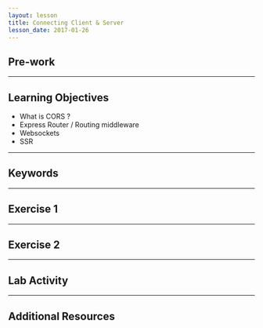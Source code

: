 ```yaml
---
layout: lesson
title: Connecting Client & Server
lesson_date: 2017-01-26
---
```


## Pre-work



---

## Learning Objectives

- What is CORS ?
- Express Router / Routing middleware
- Websockets
- SSR

---

## Keywords



---

## Exercise 1

---

## Exercise 2


---

## Lab Activity


---

## Additional Resources

